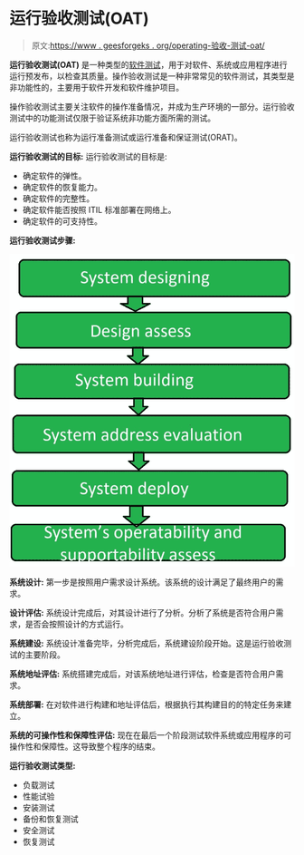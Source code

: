 # 运行验收测试(OAT)

> 原文:[https://www . geesforgeks . org/operating-验收-测试-oat/](https://www.geeksforgeeks.org/operational-acceptance-testing-oat/)

**运行验收测试(OAT)** 是一种类型的[软件测试](https://www.geeksforgeeks.org/software-testing-basics/)，用于对软件、系统或应用程序进行运行预发布，以检查其质量。操作验收测试是一种非常常见的软件测试，其类型是非功能性的，主要用于软件开发和软件维护项目。

操作验收测试主要关注软件的操作准备情况，并成为生产环境的一部分。运行验收测试中的功能测试仅限于验证系统非功能方面所需的测试。

运行验收测试也称为运行准备测试或运行准备和保证测试(ORAT)。

**运行验收测试的目标:**
运行验收测试的目标是:

*   确定软件的弹性。
*   确定软件的恢复能力。
*   确定软件的完整性。
*   确定软件能否按照 ITIL 标准部署在网络上。
*   确定软件的可支持性。

**运行验收测试步骤:**

![](img/8187f09ad4825d3707fada48d11ed1fd.png)

**系统设计:**
第一步是按照用户需求设计系统。该系统的设计满足了最终用户的需求。

**设计评估:**
系统设计完成后，对其设计进行了分析。分析了系统是否符合用户需求，是否会按照设计的方式运行。

**系统建设:**
系统设计准备完毕，分析完成后，系统建设阶段开始。这是运行验收测试的主要阶段。

**系统地址评估:**
系统搭建完成后，对该系统地址进行评估，检查是否符合用户需求。

**系统部署:**
在对软件进行构建和地址评估后，根据执行其构建目的的特定任务来建立。

**系统的可操作性和保障性评估:**
现在在最后一个阶段测试软件系统或应用程序的可操作性和保障性。这导致整个程序的结束。

**运行验收测试类型:**

*   负载测试
*   性能试验
*   安装测试
*   备份和恢复测试
*   安全测试
*   恢复测试